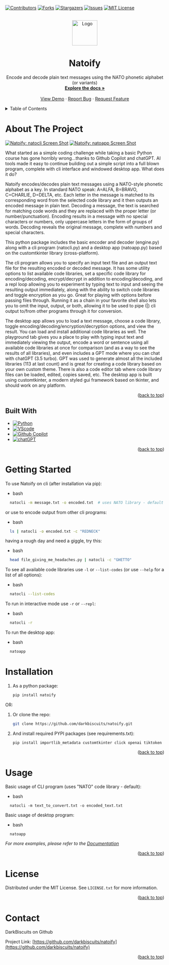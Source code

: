 <!-- Improved compatibility of back to top link: See: https://github.com/othneildrew/Best-README-Template/pull/73 -->
<a name="readme-top"></a>
<!--
*** Thanks for checking out the Best-README-Template. If you have a suggestion
*** that would make this better, please fork the repo and create a pull request
*** or simply open an issue with the tag "enhancement".
*** Don't forget to give the project a star!
*** Thanks again! Now go create something AMAZING! :D
-->



<!-- PROJECT SHIELDS -->
<!--
*** I'm using markdown "reference style" links for readability.
*** Reference links are enclosed in brackets [ ] instead of parentheses ( ).
*** See the bottom of this document for the declaration of the reference variables
*** for contributors-url, forks-url, etc. This is an optional, concise syntax you may use.
*** https://www.markdownguide.org/basic-syntax/#reference-style-links
-->
[![Contributors][contributors-shield]][contributors-url]
[![Forks][forks-shield]][forks-url]
[![Stargazers][stars-shield]][stars-url]
[![Issues][issues-shield]][issues-url]
[![MIT License][license-shield]][license-url]



<!-- PROJECT LOGO -->
<br />
<div align="center">
  <a href="https://github.com/darkbiscuits/natoify">
    <img src="_static/DarkBiscuit.jpg" alt="Logo" width="80" height="80">
  </a>

<h1 align="center">Natoify</h1>

  <p align="center">
    Encode and decode plain text messages using the NATO phonetic alphabet (or variants)
    <br />
    <a href="https://github.com/darkbiscuits/natoify"><strong>Explore the docs »</strong></a>
    <br />
    <br />
    <a href="https://github.com/darkbiscuits/natoify">View Demo</a>
    ·
    <a href="https://github.com/darkbiscuits/natoify/issues">Report Bug</a>
    ·
    <a href="https://github.com/darkbiscuits/natoify/issues">Request Feature</a>
  </p>
</div>



<!-- TABLE OF CONTENTS -->
<details>
  <summary>Table of Contents</summary>
  <ol>
    <li>
      <a href="#about-the-project">About The Project</a>
      <ul>
        <li><a href="#built-with">Built With</a></li>
      </ul>
    </li>
    <li>
      <a href="#getting-started">Getting Started</a>
      <ul>
        <li><a href="#installation">Installation</a></li>
      </ul>
    </li>
    <li><a href="#usage">Usage</a></li>
    <li><a href="#license">License</a></li>
    <li><a href="#contact">Contact</a></li>
  </ol>
</details>



<!-- ABOUT THE PROJECT -->
# About The Project

[![Natoify: natocli Screen Shot][natocli-screenshot]](_static/natocli-screenshot.png)
[![Natoify: natoapp Screen Shot][natoapp-screenshot]](_static/natoapp-screenshot.png)

What started as a simple coding challenge while taking a basic Python course has 
gone horribly wrong...thanks to Github Copilot and chatGPT. AI tools
made it easy to continue building out a simple script into a full blown program, 
complete with cli interface and windowed desktop app. What does it do?

Natoify encodes/decodes plain text messages using a NATO-style phonetic alphabet as a key.
In standard NATO speak: A=ALFA, B=BRAVO, C=CHARLIE, D=DELTA, etc. 
Each letter in the message is matched to its corresponding word from the selected
code library and it then outputs an encoded message in plain text. Decoding a message, the
text is searched for matching code words and they are replaced with the proper letter
(or number/punctuation). Encoding results in a message with no special characters or
numbers, only uppercase letters in the form of groups of words. Decoding reveals the
original message, complete with numbers and special characters.

This python package includes the basic encoder and decoder (engine.py) along
with a cli program (natocli.py) and a desktop app (natoapp.py) based on the
customtkinter library (cross-platform).

The cli program allows you to specify an input text file and an output text file for
the resulting encoded or decoded message. It has some utility options to list 
available code libraries, set a specific code library for encoding/decoding, 
encrypt/decrypt in addition to encoding/decoding, and a repl loop allowing you
to experiment by typing text to input and seeing the resulting output immediately, along with
the ability to switch code libraries and toggle encryption as you go. Great for playing with
options before passing files through. Running it as a chain in your favorite shell
also lets you to omit the input, output, or both, allowing it to be used to pipe (|) 
cli output to/from other programs through it for conversion.

The desktop app allows you to load a text message, choose a code library, toggle 
encoding/decoding/encryption/decryption options, and view the result. You can load and 
install additional code libraries as well. The playground tab gives you a place to play 
with typing input text and immediately viewing the output, encode a word or sentence using 
all available code libraries at once for comparison (and as a way to see the results of all libraries), and even includes a GPT mode where you can chat with chatGPT (3.5 turbo). GPT was used to generate almost all the included libraries (113 at last count) and is great for creating a code library based on your own custom theme. There is also a code editor tab where code
library files can be loaded, edited, copies saved, etc. The desktop app is built using
customtkinter, a modern styled gui framework based on tkinter, and should work on any
platform.

<p align="right">(<a href="#readme-top">back to top</a>)</p>



## Built With

* [![Python][Python]][Python-url]
* [![VScode][VScode.com]][VScode-url]
* [![Github Copilot][github.com]][GHCP-url]
* [![chatGPT][chat.openai.com]][GPT-url]

<p align="right">(<a href="#readme-top">back to top</a>)</p>



<!-- GETTING STARTED -->
# Getting Started

To use Natoify on cli (after installation via pip):
* bash
```sh
  natocli -m message.txt -o encoded.txt  # uses NATO library - default
```
or use to encode output from other cli programs:
* bash
```sh
  ls | natocli -o encoded.txt -c "REDNECK"
```
having a rough day and need a giggle, try this:
* bash
```sh
  head file_giving_me_headaches.py | natocli -c "GHETTO"
```
To see all available code libraries use `-l` or `--list-codes` (or use `--help` for a list of all options):
* bash
```sh
  natocli --list-codes
```
To run in interactive mode use `-r` or `--repl`:
* bash
```sh
  natocli -r
```
To run the desktop app:
* bash
```sh
  natoapp
```

# Installation

1. As a python package:
   ```sh
   pip install natoify
   ```
OR:
1. Or clone the repo:
   ```sh
   git clone https://github.com/darkbiscuits/natoify.git
   ```
2. And install required PYPI packages (see requirements.txt):
   ```sh
   pip install importlib_metadata customtkinter click openai tiktoken
   ```

<p align="right">(<a href="#readme-top">back to top</a>)</p>



<!-- USAGE EXAMPLES -->
# Usage

Basic usage of CLI program (uses "NATO" code library - default):
* bash
```
  natocli -m text_to_convert.txt -o encoded_text.txt
```
Basic usage of desktop program:
* bash
```
  natoapp
```

_For more examples, please refer to the [Documentation](https://example.com)_

<p align="right">(<a href="#readme-top">back to top</a>)</p>



<!-- LICENSE -->
# License

Distributed under the MIT License. See `LICENSE.txt` for more information.

<p align="right">(<a href="#readme-top">back to top</a>)</p>



<!-- CONTACT -->
# Contact

DarkBiscuits on Github

Project Link: [https://github.com/darkbiscuits/natoify](https://github.com/darkbiscuits/natoify)

<p align="right">(<a href="#readme-top">back to top</a>)</p>




<!-- MARKDOWN LINKS & IMAGES -->
<!-- https://www.markdownguide.org/basic-syntax/#reference-style-links -->
[contributors-shield]: https://img.shields.io/github/contributors/darkbiscuits/natoify.svg?style=for-the-badge
[contributors-url]: https://github.com/darkbiscuits/natoify/graphs/contributors
[forks-shield]: https://img.shields.io/github/forks/darkbiscuits/natoify.svg?style=for-the-badge
[forks-url]: https://github.com/darkbiscuits/natoify/network/members
[stars-shield]: https://img.shields.io/github/stars/darkbiscuits/natoify.svg?style=for-the-badge
[stars-url]: https://github.com/darkbiscuits/natoify/stargazers
[issues-shield]: https://img.shields.io/github/issues/darkbiscuits/natoify.svg?style=for-the-badge
[issues-url]: https://github.com/darkbiscuits/natoify/issues
[license-shield]: https://img.shields.io/github/license/darkbiscuits/natoify.svg?style=for-the-badge
[license-url]: https://github.com/darkbiscuits/natoify/blob/master/LICENSE.txt
[natocli-screenshot]: images/natocli-screenshot.png
[natoapp-screenshot]: images/natoapp-screenshot.png
[VScode.com]: https://img.shields.io/static/v1?label=VScode&message=OSX-13.3&color=9fc&style=for-the-badge
[VScode-url]: https://code.visualstudio.com/
[github.com]: https://img.shields.io/static/v1?label=Github&message=Copilot&color=yellowgreen&style=for-the-badge
[GHCP-url]: https://github.com/features/copilot
[chat.openai.com]: https://img.shields.io/static/v1?label=chatGPT&message=GPT-3.5-turbo&color=blue&style=for-the-badge
[GPT-url]: https://chat.openai.com
[Python]: https://img.shields.io/static/v1?label=Python&message=3.110&color=green&style=for-the-badge
[Python-url]: https://www.python.org/